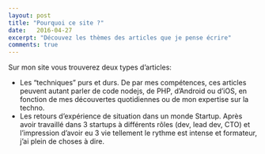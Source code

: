 ```yaml
---
layout: post
title: "Pourquoi ce site ?"
date:   2016-04-27
excerpt: "Découvez les thèmes des articles que je pense écrire"
comments: true
---
```

Sur mon site vous trouverez deux types d’articles:

- Les “techniques” purs et durs. De par mes compétences, ces articles peuvent autant parler de code nodejs, de PHP, d’Android ou d’iOS, en fonction de mes découvertes quotidiennes ou de mon expertise sur la techno.
- Les retours d’expérience de situation dans un monde Startup. Après avoir travaillé dans 3 startups à différents rôles (dev, lead dev, CTO) et l’impression d’avoir eu 3 vie tellement le rythme est intense et formateur, j’ai plein de choses à dire.
